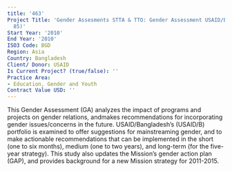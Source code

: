 ```yaml
---
title: '463'
Project Title: 'Gender Assesments STTA & TTO: Gender Assessment USAID/Bangladesh:  (TDY
  85)'
Start Year: '2010'
End Year: '2010'
ISO3 Code: BGD
Region: Asia
Country: Bangladesh
Client/ Donor: USAID
Is Current Project? (true/false): ''
Practice Area:
- Education, Gender and Youth
Contract Value USD: ''
---
```


This Gender Assessment (GA) analyzes the impact of programs and projects on gender relations, andmakes recommendations for incorporating gender issues/concerns in the future. USAID/Bangladesh’s (USAID/B) portfolio is examined to offer suggestions for mainstreaming gender, and to make actionable recommendations that can be implemented in the short (one to six months), medium (one to two years), and long-term (for the five-year strategy). This study also updates the Mission’s gender action plan (GAP), and provides background for a new Mission strategy for 2011-2015.
